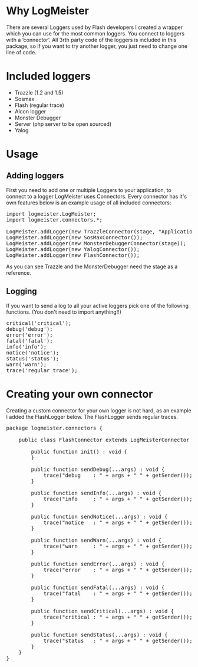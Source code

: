 # Why LogMeister

There are several Loggers used by Flash developers I created a wrapper which you can use for the most common loggers. You connect to loggers with a ‘connector’. All 3rth party code of the loggers is included in this package, so if you want to try another logger, you just need to change one line of code.

# Included loggers

* Trazzle (1.2 and 1.5)
* Sosmax
* Flash (regular trace)
* Alcon logger
* Monster Debugger
* Server (php server to be open sourced)
* Yalog

# Usage

## Adding loggers

First you need to add one or multiple Loggers to your application, to connect to a logger LogMeister uses Connectors. Every connector has it's own features below is an example usage of all included connectors:

<pre>
import logmeister.LogMeister;
import logmeister.connectors.*;

LogMeister.addLogger(new TrazzleConnector(stage, "Application Name"));
LogMeister.addLogger(new SosMaxConnector());
LogMeister.addLogger(new MonsterDebuggerConnector(stage));
LogMeister.addLogger(new YalogConnector());
LogMeister.addLogger(new FlashConnector());
</pre>

As you can see Trazzle and the MonsterDebugger need the stage as a reference.

## Logging

If you want to send a log to all your active loggers pick one of the following functions. (You don't need to import anything!!)

<pre>
critical('critical');
debug('debug');
error('error');
fatal('fatal');
info('info');
notice('notice');
status('status');
warn('warn');
trace('regular trace');
</pre>

# Creating your own connector

Creating a custom connector for your own logger is not hard, as an example I added the FlashLogger below. The FlashLogger sends regular traces.

<pre>
package logmeister.connectors {

	public class FlashConnector extends LogMeisterConnector implements ILogMeisterConnector {

		public function init() : void {
		}

		public function sendDebug(...args) : void {
			trace("debug    : " + args + " " + getSender());
		}

		public function sendInfo(...args) : void {
			trace("info     : " + args + " " + getSender());
		}

		public function sendNotice(...args) : void {
			trace("notice   : " + args + " " + getSender());
		}

		public function sendWarn(...args) : void {
			trace("warn     : " + args + " " + getSender());
		}

		public function sendError(...args) : void {
			trace("error    : " + args + " " + getSender());
		}

		public function sendFatal(...args) : void {
			trace("fatal    : " + args + " " + getSender());
		}

		public function sendCritical(...args) : void {
			trace("critical : " + args + " " + getSender());
		}

		public function sendStatus(...args) : void {
			trace("status   : " + args + " " + getSender());
		}
	}
}
</pre>